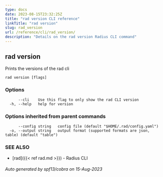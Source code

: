 ```yaml
---
type: docs
date: 2023-08-15T23:32:25Z
title: "rad version CLI reference"
linkTitle: "rad version"
slug: rad_version
url: /reference/cli/rad_version/
description: "Details on the rad version Radius CLI command"
---
```

## rad version

Prints the versions of the rad cli

```
rad version [flags]
```

### Options

```
      --cli    Use this flag to only show the rad CLI version
  -h, --help   help for version
```

### Options inherited from parent commands

```
      --config string   config file (default "$HOME/.rad/config.yaml")
  -o, --output string   output format (supported formats are json, table) (default "table")
```

### SEE ALSO

* [rad]({{< ref rad.md >}})	 - Radius CLI

###### Auto generated by spf13/cobra on 15-Aug-2023
